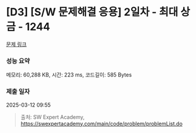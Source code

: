 # [D3] [S/W 문제해결 응용] 2일차 - 최대 상금 - 1244 

[문제 링크](https://swexpertacademy.com/main/code/problem/problemDetail.do?contestProbId=AV15Khn6AN0CFAYD) 

### 성능 요약

메모리: 60,288 KB, 시간: 223 ms, 코드길이: 585 Bytes

### 제출 일자

2025-03-12 09:55



> 출처: SW Expert Academy, https://swexpertacademy.com/main/code/problem/problemList.do